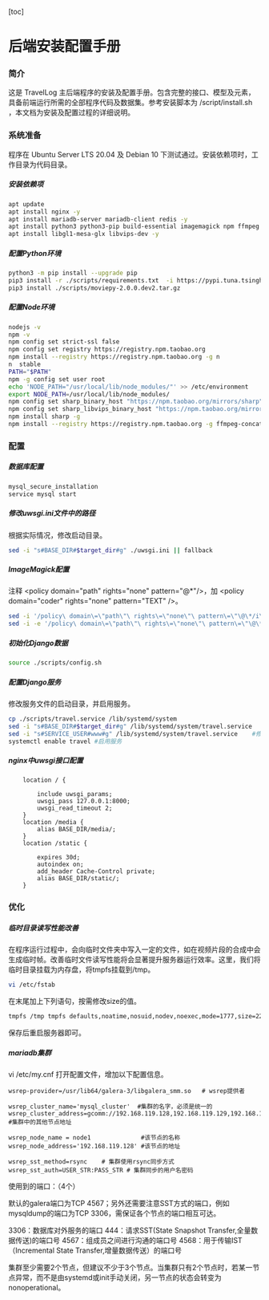 [toc]

# 后端安装配置手册

### 简介

这是 TravelLog 主后端程序的安装及配置手册。包含完整的接口、模型及元素，具备前端运行所需的全部程序代码及数据集。参考安装脚本为 /script/install.sh ，本文档为安装及配置过程的详细说明。



### 系统准备

程序在 Ubuntu Server LTS 20.04 及 Debian 10 下测试通过。安装依赖项时，工作目录为代码目录。

##### 安装依赖项

```bash
apt update
apt install nginx -y
apt install mariadb-server mariadb-client redis -y
apt install python3 python3-pip build-essential imagemagick npm ffmpeg -y
apt install libgl1-mesa-glx libvips-dev -y
```

##### 配置Python环境

```bash
python3 -m pip install --upgrade pip
pip3 install -r ./scripts/requirements.txt  -i https://pypi.tuna.tsinghua.edu.cn/simple
pip3 install ./scripts/moviepy-2.0.0.dev2.tar.gz
```

##### 配置Node环境

```bash
nodejs -v 
npm -v 
npm config set strict-ssl false
npm config set registry https://registry.npm.taobao.org
npm install --registry https://registry.npm.taobao.org -g n  
n  stable    
PATH="$PATH"
npm -g config set user root
echo 'NODE_PATH="/usr/local/lib/node_modules/"' >> /etc/environment 
export NODE_PATH=/usr/local/lib/node_modules/
npm config set sharp_binary_host "https://npm.taobao.org/mirrors/sharp"
npm config set sharp_libvips_binary_host "https://npm.taobao.org/mirrors/sharp-libvips"
npm install sharp -g
npm install --registry https://registry.npm.taobao.org -g ffmpeg-concat || fallback

```



### 配置

##### 数据库配置

```bash
mysql_secure_installation
service mysql start
```

##### 修改uwsgi.ini文件中的路径

根据实际情况，修改启动目录。

```bash
sed -i "s#BASE_DIR#$target_dir#g" ./uwsgi.ini || fallback
```

##### ImageMagick配置

注释  \<policy domain="path" rights="none" pattern="@*"/>，加 \<policy domain="coder" rights="none" pattern="TEXT" />。

```bash
sed -i '/policy\ domain\=\"path\"\ rights\=\"none\"\ pattern\=\"\@\*/i\  <policy domain="coder" rights="none" pattern="TEXT" />' /etc/ImageMagick-6/policy.xml
sed -i -e '/policy\ domain\=\"path\"\ rights\=\"none\"\ pattern\=\"\@\*/d' /etc/ImageMagick-6/policy.xml
```

##### 初始化Django数据

```bash
source ./scripts/config.sh
```

##### 配置Django服务

修改服务文件的启动目录，并启用服务。

```bash
cp ./scripts/travel.service /lib/systemd/system	
sed -i "s#BASE_DIR#$target_dir#g" /lib/systemd/system/travel.service	#修改启动目录
sed -i "s#SERVICE_USER#www#g" /lib/systemd/system/travel.service	#修改启动用户
systemctl enable travel	#启用服务
```

##### nginx中uwsgi接口配置

```
    location / { 

        include uwsgi_params;
        uwsgi_pass 127.0.0.1:8000;
        uwsgi_read_timeout 2;
    }   
    location /media {
        alias BASE_DIR/media/;
    }  
    location /static {

        expires 30d;
        autoindex on; 
        add_header Cache-Control private;
        alias BASE_DIR/static/;
    }
```



### 优化

##### 临时目录读写性能改善

在程序运行过程中，会向临时文件夹中写入一定的文件，如在视频片段的合成中会生成临时帧。改善临时文件读写性能将会显著提升服务器运行效率。这里，我们将临时目录挂载为内存盘，将tmpfs挂载到/tmp。

```bash
vi /etc/fstab
```

在末尾加上下列语句，按需修改size的值。

```bash
tmpfs /tmp tmpfs defaults,noatime,nosuid,nodev,noexec,mode=1777,size=22G 0 0
```

保存后重启服务器即可。

##### mariadb集群

vi /etc/my.cnf 打开配置文件，增加以下配置信息。

```
wsrep-provider=/usr/lib64/galera-3/libgalera_smm.so   # wsrep提供者

wsrep_cluster_name='mysql_cluster'  #集群的名字，必须是统一的
wsrep_cluster_address=gcomm://192.168.119.128,192.168.119.129,192.168.119.130  #集群中的其他节点地址

wsrep_node_name = node1              #该节点的名称
wsrep_node_address='192.168.119.128' #该节点的地址

wsrep_sst_method=rsync    # 集群使用rsync同步方式
wsrep_sst_auth=USER_STR:PASS_STR # 集群同步的用户名密码
```

使用到的端口：（4个）

默认的galera端口为TCP 4567；另外还需要注意SST方式的端口，例如mysqldump的端口为TCP 3306，需保证各个节点的端口相互可达。

3306：数据库对外服务的端口
444：请求SST(State Snapshot Transfer,全量数据传送)的端口号
4567：组成员之间进行沟通的端口号
4568：用于传输IST（Incremental State Transfer,增量数据传送）的端口号

集群至少需要2个节点，但建议不少于3个节点。当集群只有2个节点时，若某一节点异常，而不是由systemd或init手动关闭，另一节点的状态会转变为nonoperational。